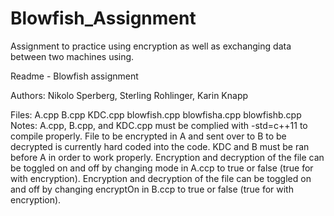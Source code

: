# Blowfish_Assignment
Assignment to practice using encryption as well as exchanging data between two machines using.

Readme - Blowfish assignment

Authors: 
	Nikolo Sperberg, Sterling Rohlinger, Karin Knapp

Files:
	A.cpp 
	B.cpp
	KDC.cpp
	blowfish.cpp
	blowfisha.cpp
	blowfishb.cpp
Notes:
	A.cpp, B.cpp, and KDC.cpp must be complied with -std=c++11 to compile properly.
	File to be encrypted in A and sent over to B to be decrypted is currently hard coded into the code.
	KDC and B must be ran before A in order to work properly. 
	Encryption and decryption of the file can be toggled on and off by changing mode in A.ccp to true or false (true for with encryption).
	Encryption and decryption of the file can be toggled on and off by changing encryptOn in B.ccp to true or false (true for with encryption).
	
